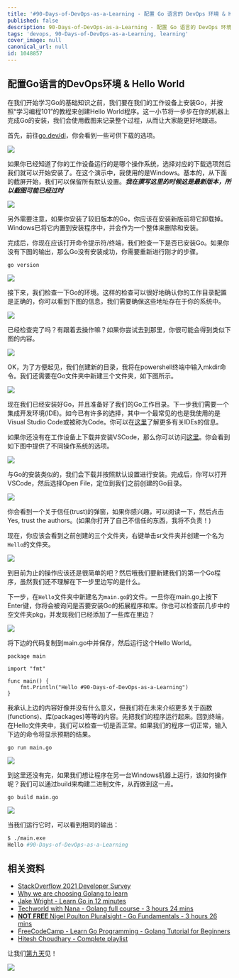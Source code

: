 ```yaml
---
title: '#90-Days-of-DevOps-as-a-Learning - 配置 Go 语言的 DevOps 环境 & Hello World - 第八天'
published: false
description: 90-Days-of-DevOps-as-a-Learning - 配置 Go 语言的 DevOps 环境 & Hello World
tags: 'devops, 90-Days-of-DevOps-as-a-Learning, learning'
cover_image: null
canonical_url: null
id: 1048857
---
```

## 配置Go语言的DevOps环境 & Hello World

在我们开始学习Go的基础知识之前，我们要在我们的工作设备上安装Go，并按照“学习编程101”的教程来创建Hello World程序。这一小节将一步步在你的机器上完成Go的安装，我们会使用截图来记录整个过程，从而让大家能更好地跟进。

首先，前往[go.dev/dl](https://go.dev/dl/)，你会看到一些可供下载的选项。

![](../../Days/Images/Day8_Go1.png)

如果你已经知道了你的工作设备运行的是哪个操作系统，选择对应的下载选项然后我们就可以开始安装了。在这个演示中，我使用的是Windows。基本的，从下面的截屏开始，我们可以保留所有默认设置。***我在撰写这里的时候这是最新版本，所以截图可能已经过时***

![](../../Days/Images/Day8_Go2.png)

另外需要注意，如果你安装了较旧版本的Go，你应该在安装新版前将它卸载掉。Windows已将它内置到安装程序中，并会作为一个整体来删除和安装。

完成后，你现在应该打开命令提示符/终端，我们检查一下是否已安装Go。如果你没有下图的输出，那么Go没有安装成功，你需要重新进行刚才的步骤。

`go version`

![](../../Days/Images/Day8_Go3.png)

接下来，我们检查一下Go的环境。这样的检查可以很好地确认你的工作目录配置是正确的，你可以看到下图的信息，我们需要确保这些地址存在于你的系统中。

![](../../Days/Images/Day8_Go4.png)

已经检查完了吗？有跟着去操作嘛？如果你尝试去到那里，你很可能会得到类似下图的内容。

![](../../Days/Images/Day8_Go5.png)

OK，为了方便起见，我们创建新的目录，我将在powershell终端中输入mkdir命令。我们还需要在Go文件夹中新建三个文件夹，如下图所示。

![](../../Days/Images/Day8_Go6.png)

现在我们已经安装好Go，并且准备好了我们的Go工作目录。下一步我们需要一个集成开发环境(IDE)。如今已有许多的选择，其中一个最常见的也是我使用的是Visual Studio Code或被称为Code。你可以在[这里](https://www.youtube.com/watch?v=vUn5akOlFXQ)了解更多有关IDEs的信息。

如果你还没有在工作设备上下载并安装VSCode，那么你可以访问[这里](https://code.visualstudio.com/download)。你会看到如下图中提供了不同操作系统的选项。

![](../../Days/Images/Day8_Go7.png)

与Go的安装类似的，我们会下载并按照默认设置进行安装。完成后，你可以打开VSCode，然后选择Open File，定位到我们之前创建的Go目录。

![](../../Days/Images/Day8_Go8.png)

你会看到一个关于信任(trust)的弹窗，如果你感兴趣，可以阅读一下，然后点击Yes, trust the authors。(如果你打开了自己不信任的东西，我将不负责！)

现在，你应该会看到之前创建的三个文件夹，右键单击sr文件夹并创建一个名为`Hello`的文件夹。

![](../../Days/Images/Day8_Go9.png)

到目前为止的操作应该还是很简单的吧？然后哦我们要新建我们的第一个Go程序，虽然我们还不理解在下一步里边写的是什么。

下一步，在`Hello`文件夹中新建名为`main.go`的文件。一旦你在main.go上按下Enter键，你将会被询问是否要安装Go的拓展程序和库。你也可以检查前几步中的空文件夹pkg，并发现我们已经添加了一些库在里边？

![](../../Days/Images/Day8_Go10.png)

将下边的代码复制到main.go中并保存，然后运行这个Hello World。

```
package main

import "fmt"

func main() {
    fmt.Println("Hello #90-Days-of-DevOps-as-a-Learning")
}
```
我承认上边的内容好像并没有什么意义，但我们将在未来介绍更多关于函数(functions)、库(packages)等等的内容。先把我们的程序运行起来。回到终端，在Hello文件夹中，我们可以检查一切是否正常。如果我们的程序一切正常，输入下边的命令将显示预期的结果。

```
go run main.go
```
![](../../Days/Images/Day8_Go11.png)

到这里还没有完，如果我们想让程序在另一台Windows机器上运行，该如何操作呢？我们可以通过build来构建二进制文件，从而做到这一点。

```
go build main.go
``` 
![](../../Days/Images/Day8_Go12.png)

当我们运行它时，可以看到相同的输出：

```bash
$ ./main.exe
Hello #90-Days-of-DevOps-as-a-Learning
```

## 相关资料

- [StackOverflow 2021 Developer Survey](https://insights.stackoverflow.com/survey/2021)
- [Why we are choosing Golang to learn](https://www.youtube.com/watch?v=7pLqIIAqZD4&t=9s)
- [Jake Wright - Learn Go in 12 minutes](https://www.youtube.com/watch?v=C8LgvuEBraI&t=312s) 
- [Techworld with Nana - Golang full course - 3 hours 24 mins](https://www.youtube.com/watch?v=yyUHQIec83I) 
- [**NOT FREE** Nigel Poulton Pluralsight - Go Fundamentals - 3 hours 26 mins](https://www.pluralsight.com/courses/go-fundamentals) 
- [FreeCodeCamp -  Learn Go Programming - Golang Tutorial for Beginners](https://www.youtube.com/watch?v=YS4e4q9oBaU&t=1025s) 
- [Hitesh Choudhary - Complete playlist](https://www.youtube.com/playlist?list=PLRAV69dS1uWSR89FRQGZ6q9BR2b44Tr9N) 


让我们[第九天](day09.md)见！

![](../../Days/Images/Day8_Go13.png)